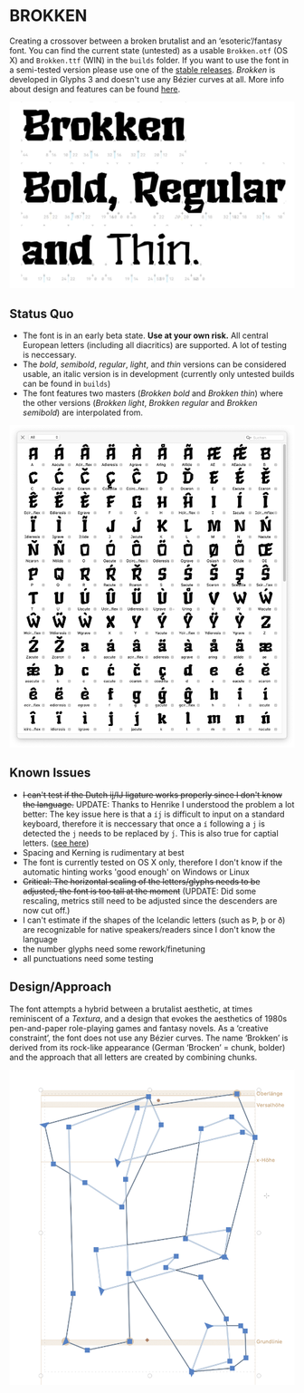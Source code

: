 # BROKKEN
 Creating a crossover between a broken brutalist and an ‘esoteric’/fantasy font. You can find the current state (untested) as a usable `Brokken.otf` (OS X) and `Brokken.ttf` (WIN) in the `builds` folder. If you want to use the font in a semi-tested version please use one of the [stable releases](https://github.com/eisensafran/brokken/releases).
 _Brokken_ is developed in Glyphs 3 and doesn't use any Bézier curves at all. More info about design and features can be found [here](https://andi-siess.de/brokken/).

 ![Teaser Brokken](img/brokken-teaser-2.jpg)

 ## Status Quo
 - The font is in an early beta state. **Use at your own risk.** All central European letters (including all diacritics) are supported. A lot of testing is neccessary. 
 - The *bold*, *semibold*, *regular*, *light*, and *thin* versions can be considered usable, an italic version is in development (currently only untested builds can be found in `builds`)
- The font features two masters (*Brokken bold* and *Brokken thin*) where the other versions (*Brokken light*, *Brokken regular* and *Brokken semibold*) are interpolated from.

![Glyph Table](img/palette.png)

## Known Issues
- ~~I can't test if the Dutch ij/IJ ligature works properly since I don't know the language.~~ UPDATE: Thanks to Henrike I understood the problem a lot better: The key issue here is that a `íj́` is difficult to input on a standard keyboard, therefore it is neccessary that once a `í` following a `j` is detected the `j` needs to be replaced by `j́`. This is also true for captial letters. ([see here](https://nl.wikipedia.org/wiki/IJ_(digraaf)))
- Spacing and Kerning is rudimentary at best
- The font is currently tested on OS X only, therefore I don't know if the automatic hinting works 'good enough' on Windows or Linux
- ~~Critical: The horizontal scaling of the letters/glyphs needs to be adjusted, the font is too tall at the moment~~ (UPDATE: Did some rescaling, metrics still need to be adjusted since the descenders are now cut off.)
- I can't estimate if the shapes of the Icelandic letters (such as Þ, þ or ð) are recognizable for native speakers/readers since I don't know the language
- the number glyphs need some rework/finetuning
- all punctuations need some testing

## Design/Approach
The font attempts a hybrid between a brutalist aesthetic, at times reminiscent of a *Textura*, and a design that evokes the aesthetics of 1980s pen-and-paper role-playing games and fantasy novels. As a ‘creative constraint’, the font does not use any Bézier curves. The name ‘Brokken’ is derived from its rock-like appearance (German ‘Brocken’ = chunk, bolder) and the approach that all letters are created by combining chunks.

![Chunk Combination](img/chunks.png)
